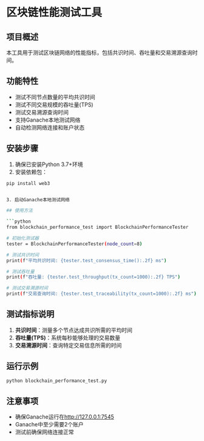 # 区块链性能测试工具

## 项目概述

本工具用于测试区块链网络的性能指标，包括共识时间、吞吐量和交易溯源查询时间。

## 功能特性

- 测试不同节点数量的平均共识时间
- 测试不同交易规模的吞吐量(TPS)
- 测试交易溯源查询时间
- 支持Ganache本地测试网络
- 自动检测网络连接和账户状态

## 安装步骤

1. 确保已安装Python 3.7+环境
2. 安装依赖包：

```bash
pip install web3


3. 启动Ganache本地测试网络

## 使用方法

```python
from blockchain_performance_test import BlockchainPerformanceTester

# 初始化测试器
tester = BlockchainPerformanceTester(node_count=8)

# 测试共识时间
print(f"平均共识时间: {tester.test_consensus_time():.2f} ms")

# 测试吞吐量
print(f"吞吐量: {tester.test_throughput(tx_count=1000):.2f} TPS")

# 测试交易溯源时间
print(f"交易查询时间: {tester.test_traceability(tx_count=1000):.2f} ms")
```

## 测试指标说明

1. **共识时间**：测量多个节点达成共识所需的平均时间
2. **吞吐量(TPS)**：系统每秒能够处理的交易数量
3. **交易溯源时间**：查询特定交易信息所需的时间

## 运行示例

```bash
python blockchain_performance_test.py
```

## 注意事项

- 确保Ganache运行在<http://127.0.0.1:7545>
- Ganache中至少需要2个账户
- 测试前确保网络连接正常
